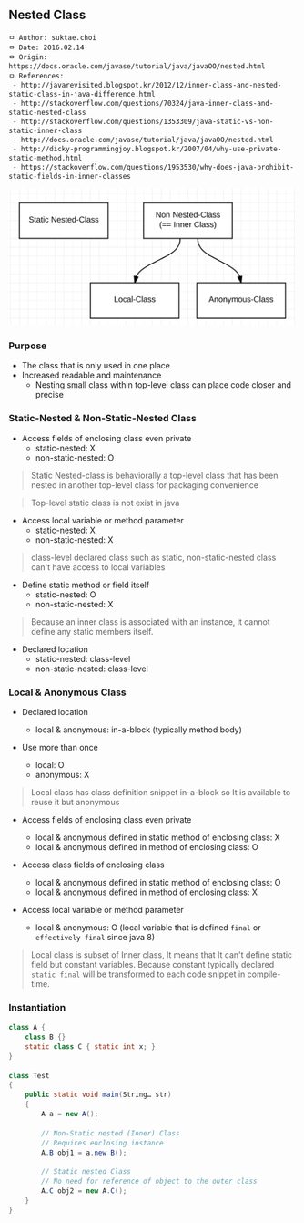 ## Nested Class

```
ㅁ Author: suktae.choi
ㅁ Date: 2016.02.14
ㅁ Origin: https://docs.oracle.com/javase/tutorial/java/javaOO/nested.html
ㅁ References:
 - http://javarevisited.blogspot.kr/2012/12/inner-class-and-nested-static-class-in-java-difference.html
 - http://stackoverflow.com/questions/70324/java-inner-class-and-static-nested-class
 - http://stackoverflow.com/questions/1353309/java-static-vs-non-static-inner-class
 - http://docs.oracle.com/javase/tutorial/java/javaOO/nested.html
 - http://dicky-programmingjoy.blogspot.kr/2007/04/why-use-private-static-method.html
 - https://stackoverflow.com/questions/1953530/why-does-java-prohibit-static-fields-in-inner-classes
```

<img src="https://github.com/agongi/study/blob/master/java/nested-class/images/Screen%20Shot%202017-06-09%20at%2001.22.27.png">

### Purpose
- The class that is only used in one place
- Increased readable and maintenance
  - Nesting small class within top-level class can place code closer and precise

### Static-Nested & Non-Static-Nested Class
- Access fields of enclosing class even private
  - static-nested: X
  - non-static-nested: O

> Static Nested-class is behaviorally a top-level class that has been nested in another top-level class for packaging convenience

> Top-level static class is not exist in java

- Access local variable or method parameter
  - static-nested: X
  - non-static-nested: X

> class-level declared class such as static, non-static-nested class can't have access to local variables

- Define static method or field itself
  - static-nested: O
  - non-static-nested: X

> Because an inner class is associated with an instance, it cannot define any static members itself.

- Declared location
  - static-nested: class-level
  - non-static-nested: class-level

### Local & Anonymous Class
- Declared location
  - local & anonymous: in-a-block (typically method body)

- Use more than once
  - local: O
  - anonymous: X

> Local class has class definition snippet in-a-block so It is available to reuse it but anonymous

- Access fields of enclosing class even private
  - local & anonymous defined in static method of enclosing class: X
  - local & anonymous defined in method of enclosing class: O

- Access class fields of enclosing class
  - local & anonymous defined in static method of enclosing class: O
  - local & anonymous defined in method of enclosing class: X

- Access local variable or method parameter
  - local & anonymous: O (local variable that is defined `final` or `effectively final` since java 8)

> Local class is subset of Inner class, It means that It can't define static field but constant variables. Because constant typically declared `static final` will be transformed to each code snippet in compile-time.

### Instantiation
```java
class A {
    class B {}
    static class C { static int x; }
}

class Test
{
    public static void main(String… str)
    {
        A a = new A();

        // Non-Static nested (Inner) Class
        // Requires enclosing instance
        A.B obj1 = a.new B();

        // Static nested Class
        // No need for reference of object to the outer class
        A.C obj2 = new A.C();
    }
}
```

